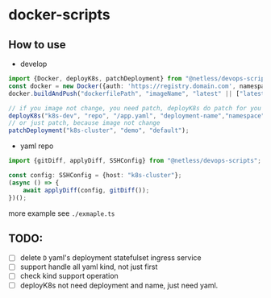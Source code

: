 # docker-scripts

## How to use

* develop

```typescript
import {Docker, deployK8s, patchDeployment} from "@netless/devops-scripts";
const docker = new Docker({auth: 'https://registry.domain.com', namespace: "mynamespace"});
docker.buildAndPush("dockerfilePath", "imageName", "latest" || ["latest", "1.0.0-commit"], true);

// if you image not change, you need patch, deployK8s do patch for you
deployK8s("k8s-dev", "repo", "/app.yaml", "deployment-name","namespace");
// or just patch, because image not change
patchDeployment("k8s-cluster", "demo", "default");
```

* yaml repo

```typescript
import {gitDiff, applyDiff, SSHConfig} from "@netless/devops-scripts";

const config: SSHConfig = {host: "k8s-cluster"};
(async () => {
    await applyDiff(config, gitDiff());
})();
```

more example see `./exmaple.ts`

## TODO:

- [ ] delete `D` yaml's deployment statefulset ingress service
- [ ] support handle all yaml kind, not just first
- [ ] check kind support operation
- [ ] deployK8s not need deployment and name, just need yaml.